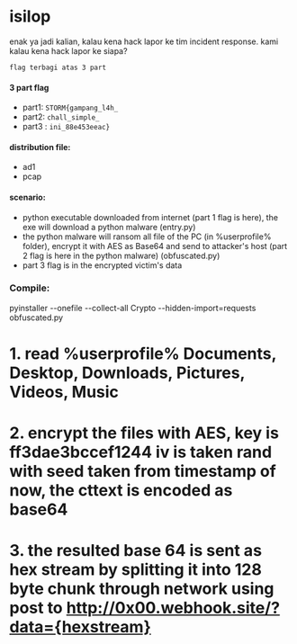 # isilop
enak ya jadi kalian, kalau kena hack lapor ke tim incident response. kami kalau kena hack lapor ke siapa?

`flag terbagi atas 3 part`

#### 3 part flag
- part1: `STORM{gampang_l4h_`
- part2: `chall_simple_`
- part3 : `ini_88e453eeac}`

#### distribution file:
- ad1
- pcap

#### scenario:
- python executable downloaded from internet (part 1 flag is here), the exe will download a python malware (entry.py)
- the python malware will ransom all file of the PC (in %userprofile% folder), encrypt it with AES as Base64 and send to attacker's host (part 2 flag is here in the python malware) (obfuscated.py)
- part 3 flag is in the encrypted victim's data


### Compile:
pyinstaller --onefile --collect-all Crypto --hidden-import=requests obfuscated.py

# 1. read %userprofile% Documents, Desktop, Downloads, Pictures, Videos, Music
# 2. encrypt the files with AES, key is ff3dae3bccef1244 iv is taken rand with seed taken from timestamp of now, the cttext is encoded as base64
# 3. the resulted base 64 is sent as hex stream by splitting it into 128 byte chunk through network using post to http://0x00.webhook.site/?data={hexstream}
